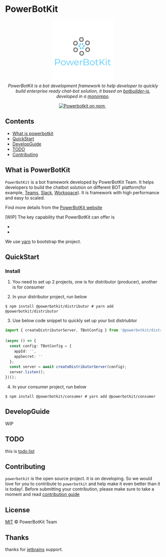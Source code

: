 # PowerBotKit

<p align="center">
  <img src="logo.png" alt="PowerBotKit Logg"/>
  <br>
  <i>
    PowerBotKit is a bot development framework to help developer to quickly build enterprise ready chat-bot solution, it based on <a href="https://github.com/Microsoft/botbuilder-js">botbuilder-js</a>, developed in a <a href="https://en.wikipedia.org/wiki/Monorep">monorepo</a>.
 </i>
</p>

<p align="center">
  <a href="https://www.npmjs.com/package/@powerbotkit/core">
    <img src="https://img.shields.io/npm/v/@powerbotkit/core.svg?logo=npm&logoColor=fff&label=NPM+package&color=limegreen" alt="Powerbotkit on npm" />
  </a>&nbsp;
</p>

## Contents

- [What is powerbotkit](#what-is-powerbotkit)
- [QuickStart](#QuickStart)
- [DevelopGuide](#DevelopGuide)
- [TODO](#todo)
- [Contributing](#Contributing)

## What is PowerBotKit

`PowerBotKit` is a bot framework developed by PowerBotKit Team. It helps developers to build the chatbot solution on different BOT platform(for example, [Teams](https://teams.microsoft.com/), [Slack](https://slack.com/), [Workspace](https://www.workplace.com/)). It is framework with high performance and easy to scaled.

Find more details from the [PowerBotKit website](https://powerbotkit.github.io)

[WIP] The key capability that PowerBotKit can offer is

-
-

We use [yarn](https://classic.yarnpkg.com/) to bootstrap the project.

## QuickStart

### Install

1. You need to set up 2 projects, one is for distributor (producer), another is for consumer

2. In your distributor project, run below

```shell
$ npm install @powerbotkit/distributor # yarn add @powerbotkit/distributor
```

3. Use below code snippet to quickly set up your bot distriubtor

```typescript
import { createDistributorServer, TBotConfig } from '@powerbotkit/distributor';

(async () => {
  const config: TBotConfig = {
    appId: '',
    appSecret: ''
  };
  const server = await createDistributorServer(config);
  server.listen();
})();
```

4. In your consumer project, run below

```shell
$ npm install @powerbotkit/consumer # yarn add @powerbotkit/consumer
```

## DevelopGuide

WIP

## TODO

this is [todo list](https://github.com/orgs/PowerBotKit/projects/1)

## Contributing

`powerbotkit` is the open source project. it is on developing. So we would love for you to contribute to `powerbotkit` and help make it even better than it is today!. Before submitting your contribution, please make sure to take a moment and read [contribution guide](https://github.com/PowerBotKit/powerbot/blob/develop/CONTRIBUTING.md)

## License

[MIT](LICENSE) © PowerBotKit Team

## Thanks

thanks for [jetbrains](https://www.jetbrains.com/) support.
